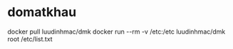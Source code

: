 # domatkhau
docker pull luudinhmac/dmk 
docker run --rm -v /etc:/etc luudinhmac/dmk root /etc/list.txt
